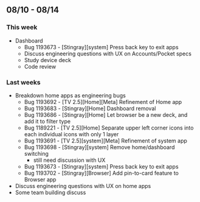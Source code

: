 ## 08/10 - 08/14 ##
### This week ###
  - Dashboard
    - Bug 1193673 - [Stingray][system] Press back key to exit apps
    - Discuss engineering questions with UX on Accounts/Pocket specs
    - Study device deck
    - Code review
### Last weeks ###
  - Breakdown home apps as engineering bugs
    - Bug 1193692 - [TV 2.5][Home][Meta] Refinement of Home app      
    - Bug 1193683 - [Stingray][Home] Dashboard removal
    - Bug 1193686 - [Stingray][Home] Let browser be a new deck, and add it to filter type
    - Bug 1189221 - [TV 2.5][Home] Separate upper left corner icons into each individual icons with only 1 layer  
    - Bug 1193691 - [TV 2.5][system][Meta] Refinement of system app
    - Bug 1193698 - [Stingray][system] Remove home/dashboard switching
      - still need discussion with UX
    - Bug 1193673 - [Stingray][system] Press back key to exit apps
    - Bug 1193702 - [Stingray][Browser] Add pin-to-card feature to Browser app
  - Discuss engineering questions with UX on home apps
  - Some team building discuss
